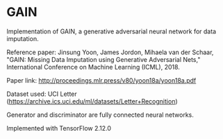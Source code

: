 # GAIN
Implementation of GAIN, a generative adversarial neural network for data imputation.

Reference paper: Jinsung Yoon, James Jordon, Mihaela van der Schaar, "GAIN: Missing Data Imputation using Generative Adversarial Nets," International Conference on Machine Learning (ICML), 2018.

Paper link: http://proceedings.mlr.press/v80/yoon18a/yoon18a.pdf

Dataset used: UCI Letter (https://archive.ics.uci.edu/ml/datasets/Letter+Recognition)

Generator and discriminator are fully connected neural networks.

Implemented with TensorFlow 2.12.0
